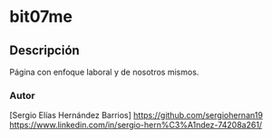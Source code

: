 # bit07me
## Descripción 
Página con enfoque laboral y de nosotros mismos.
### Autor
[Sergio Elías Hernández Barrios]
https://github.com/sergiohernan19
https://www.linkedin.com/in/sergio-hern%C3%A1ndez-74208a261/
